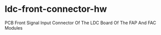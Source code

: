 # ldc-front-connector-hw
 PCB Front Signal Input Connector Of The LDC Board Of The FAP And FAC Modules
